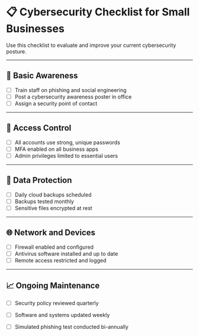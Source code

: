 # 📋 Cybersecurity Checklist for Small Businesses

Use this checklist to evaluate and improve your current cybersecurity posture.

---

## 🧠 Basic Awareness
- [ ] Train staff on phishing and social engineering
- [ ] Post a cybersecurity awareness poster in office
- [ ] Assign a security point of contact

---

## 🔐 Access Control
- [ ] All accounts use strong, unique passwords
- [ ] MFA enabled on all business apps
- [ ] Admin privileges limited to essential users

---

## 💾 Data Protection
- [ ] Daily cloud backups scheduled
- [ ] Backups tested monthly
- [ ] Sensitive files encrypted at rest

---

## 🌐 Network and Devices
- [ ] Firewall enabled and configured
- [ ] Antivirus software installed and up to date
- [ ] Remote access restricted and logged

---

## 📈 Ongoing Maintenance
- [ ] Security policy reviewed quarterly
- [ ] Software and systems updated weekly
- [ ] Simulated phishing test conducted bi-annually

